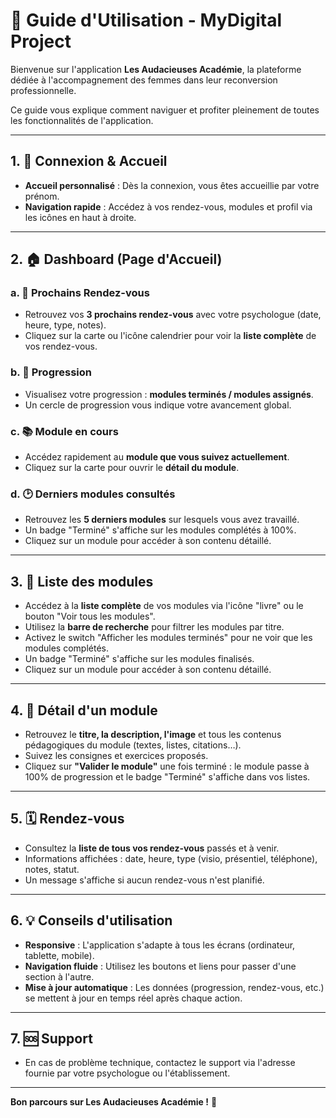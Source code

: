 # 🚀 Guide d'Utilisation - MyDigital Project

Bienvenue sur l'application **Les Audacieuses Académie**, la plateforme dédiée à l'accompagnement des femmes dans leur reconversion professionnelle.

Ce guide vous explique comment naviguer et profiter pleinement de toutes les fonctionnalités de l'application.

---

## 1. 👋 Connexion & Accueil
- **Accueil personnalisé** : Dès la connexion, vous êtes accueillie par votre prénom.
- **Navigation rapide** : Accédez à vos rendez-vous, modules et profil via les icônes en haut à droite.

---

## 2. 🏠 Dashboard (Page d'Accueil)
### a. 📅 Prochains Rendez-vous
- Retrouvez vos **3 prochains rendez-vous** avec votre psychologue (date, heure, type, notes).
- Cliquez sur la carte ou l'icône calendrier pour voir la **liste complète** de vos rendez-vous.

### b. 🎯 Progression
- Visualisez votre progression : **modules terminés / modules assignés**.
- Un cercle de progression vous indique votre avancement global.

### c. 📚 Module en cours
- Accédez rapidement au **module que vous suivez actuellement**.
- Cliquez sur la carte pour ouvrir le **détail du module**.

### d. 🕑 Derniers modules consultés
- Retrouvez les **5 derniers modules** sur lesquels vous avez travaillé.
- Un badge "Terminé" s'affiche sur les modules complétés à 100%.
- Cliquez sur un module pour accéder à son contenu détaillé.

---

## 3. 📖 Liste des modules
- Accédez à la **liste complète** de vos modules via l'icône "livre" ou le bouton "Voir tous les modules".
- Utilisez la **barre de recherche** pour filtrer les modules par titre.
- Activez le switch "Afficher les modules terminés" pour ne voir que les modules complétés.
- Un badge "Terminé" s'affiche sur les modules finalisés.
- Cliquez sur un module pour accéder à son contenu détaillé.

---

## 4. 📝 Détail d'un module
- Retrouvez le **titre, la description, l'image** et tous les contenus pédagogiques du module (textes, listes, citations…).
- Suivez les consignes et exercices proposés.
- Cliquez sur **"Valider le module"** une fois terminé : le module passe à 100% de progression et le badge "Terminé" s'affiche dans vos listes.

---

## 5. 🗓️ Rendez-vous
- Consultez la **liste de tous vos rendez-vous** passés et à venir.
- Informations affichées : date, heure, type (visio, présentiel, téléphone), notes, statut.
- Un message s'affiche si aucun rendez-vous n'est planifié.

---

## 6. 💡 Conseils d'utilisation
- **Responsive** : L'application s'adapte à tous les écrans (ordinateur, tablette, mobile).
- **Navigation fluide** : Utilisez les boutons et liens pour passer d'une section à l'autre.
- **Mise à jour automatique** : Les données (progression, rendez-vous, etc.) se mettent à jour en temps réel après chaque action.

---

## 7. 🆘 Support
- En cas de problème technique, contactez le support via l'adresse fournie par votre psychologue ou l'établissement.

---

**Bon parcours sur Les Audacieuses Académie !** 🎉